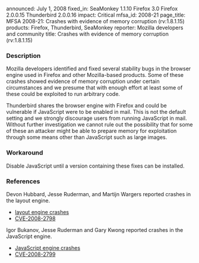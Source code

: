 announced: July 1, 2008
fixed_in: SeaMonkey 1.1.10
          Firefox 3.0
          Firefox 2.0.0.15
          Thunderbird 2.0.0.16
impact: Critical
mfsa_id: 2008-21
page_title: MFSA 2008-21: Crashes with evidence of memory corruption (rv:1.8.1.15)
products: Firefox, Thunderbird, SeaMonkey
reporter: Mozilla developers and community
title: Crashes with evidence of memory corruption (rv:1.8.1.15)

<h3>Description</h3>

<p>Mozilla developers identified and fixed several stability bugs in the
browser engine used in Firefox and other Mozilla-based products. Some of
these crashes showed evidence of memory corruption under certain
circumstances and we presume that with enough effort at least some of these
could be exploited to run arbitrary code.</p>

<p class="note">Thunderbird shares the browser engine with Firefox and could
be vulnerable if JavaScript were to be enabled in mail. This is not the
default setting and we strongly discourage users from running JavaScript in
mail. Without further investigation we cannot rule out the possibility that
for some of these an attacker might be able to prepare memory for exploitation
through some means other than JavaScript such as large images.</p>

<h3>Workaround</h3>

<p>Disable JavaScript until a version containing these fixes can be installed.</p>

<h3>References</h3>

<p>Devon Hubbard, Jesse Ruderman, and Martijn Wargers reported crashes in the layout engine.</p>
<ul>
  <li><a href="https://bugzilla.mozilla.org/buglist.cgi?bug_id=378027,391178,430814">layout engine crashes</a></li>
  <li><a class="ex-ref" href="http://cve.mitre.org/cgi-bin/cvename.cgi?name=CVE-2008-2798">CVE-2008-2798</a></li>
</ul>

<p>Igor Bukanov, Jesse Ruderman and Gary Kwong reported crashes in the JavaScript engine.</p>
<ul>
  <li><a href="https://bugzilla.mozilla.org/buglist.cgi?bug_id=418128,431409,380833,356378">JavaScript engine crashes</a></li>
  <li><a class="ex-ref" href="http://cve.mitre.org/cgi-bin/cvename.cgi?name=CVE-2008-2799">CVE-2008-2799</a></li>
</ul>




